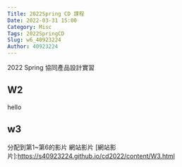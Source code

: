 ```yaml
---
Title: 2022Spring CD 課程
Date: 2022-03-31 15:00
Category: Misc
Tags: 2022SpringCD
Slug: w6_40923224
Author: 40923224
---
```


2022 Spring 協同產品設計實習

<!-- PELICAN_END_SUMMARY -->

W2
----
hello

w3
----
分配到第1~第6的影片
網站影片
[網站影片]:https://s40923224.github.io/cd2022/content/W3.html



